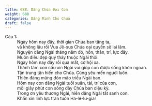 ```yaml
---
title: 688. Dâng Chúa Đời Con
weight: 688
categories: Dâng Mình Cho Chúa
draft: false
---
```

<dl><dt>Câu 1:</dt><dd data-verse="1">Ngày hôm nay đây, thời gian Chúa ban tặng ta, <br/>và không lâu rồi Vua Jê-sus Chúa oai quyền sẽ lai lâm. <br/>Nguyện dâng Ngài tháng năm đó, hồn, thân, trí, lực đây. <br/>Muôn điều đẹp quý thảy thuộc Ngài thôi. <br/>Ngày hôm nay đây rồi qua mất, cơ hội xa. <br/>Thành tâm con cầu xin Ngài vui giúp con được sống khôn ngoan. <br/>Tận trung tận hiến cho Chúa. Cùng yêu mến người luôn. <br/>Thiên đàng mừng đón mão triều Ngài ban. <br/>Hôm nay con dâng Ngài tuổi xuân, tài, trí của con, <br/>mỗi giây phút con sống đây Chúa ban diệu kỳ. <br/>Trong ơn yêu thương Ngài, hiến dâng Ngài tất sanh con. <br/>Khẩn xin linh lực tràn tuôn Ha-lê-lu-gia! </dd></dl>